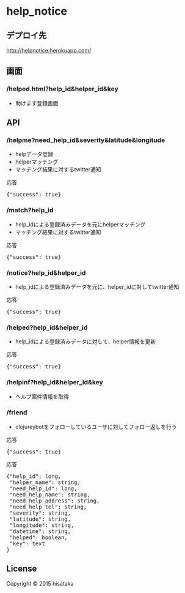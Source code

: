 # help_notice

## デプロイ先

http://helpnotice.herokuapp.com/

## 画面

### /helped.html?help_id&helper_id&key

* 助けます登録画面

## API

### /helpme?need_help_id&severity&latitude&longitude

* helpデータ登録
* helperマッチング
* マッチング結果に対するtwitter通知

応答
<pre>{"success": true}</pre>

### /match?help_id

* help_idによる登録済みデータを元にhelperマッチング
* マッチング結果に対するtwitter通知

応答
<pre>{"success": true}</pre>

### /notice?help_id&helper_id

* help_idによる登録済みデータを元に、helper_idに対してtwitter通知

応答
<pre>{"success": true}</pre>

### /helped?help_id&helper_id

* help_idによる登録済みデータに対して、helper情報を更新

応答
<pre>{"success": true}</pre>

### /helpinf?help_id&helper_id&key

* ヘルプ案件情報を取得

### /friend

* clojureybotをフォローしているユーザに対してフォロー返しを行う

応答
<pre>{"success": true}</pre>

応答
<pre>
{"help_id": long,
 "helper_name": string,
 "need_help_id": long,
 "need_help_name": string,
 "need_help_address": string,
 "need_help_tel": string,
 "severity": string,
 "latitude": string,
 "longitude": string,
 "datetime": string,
 "helped": boolean,
 "key": text
}
</pre>

## License

Copyright © 2015 hisataka
